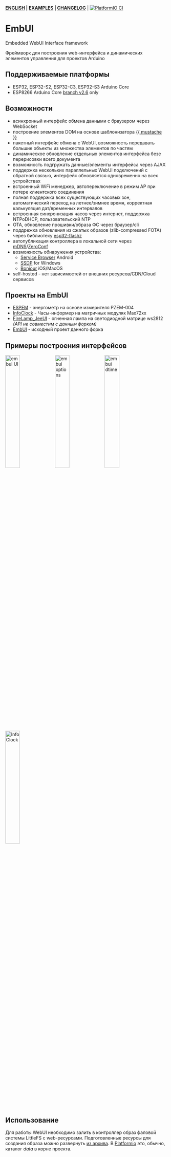 __[ENGLISH](/README.en.md) | [EXAMPLES](/examples) | [CHANGELOG](/CHANGELOG.md)__ | [![PlatformIO CI](https://github.com/vortigont/EmbUI/actions/workflows/pio_build.yml/badge.svg)](https://github.com/vortigont/EmbUI/actions/workflows/pio_build.yml)

# EmbUI
Embedded WebUI Interface framework


Фреймворк для построения web-интерфейса и динамических элементов управления для проектов Arduino

## Поддерживаемые платформы
 - ESP32, ESP32-S2, ESP32-C3, ESP32-S3 Arduino Core
 - ESP8266 Arduino Core [branch v2.6](https://github.com/vortigont/EmbUI/tree/v2.6) only

## Возможности
 - асинхронный интерфейс обмена данными с браузером через WebSocket
 - построение элементов DOM на основе шаблонизатора [{{ mustache }}](https://mustache.github.io/)
 - пакетный интерфейс обмена с WebUI, возможность передавать большие объекты из множества элементов по частям
 - динамическое обновление отдельных элементов интерфейса безе перерисовки всего документа
 - возможность подгружать данные/элементы интерфейса через AJAX
 - поддержка нескольких параллельных WebUI подключений с обратной связью, интерфейс обновляется одновременно на всех устройствах
 - встроенный WiFi менеджер, автопереключение в режим AP при потере клиентского соединения
 - полная поддержка всех существующих часовых зон, автоматический переход на летнее/зимнее время, корректная калькуляция дат/временных интервалов
 - встроенная синхронизация часов через интернет, поддержка NTPoDHCP, пользовательский NTP
 - OTA, обновление прошивки/образа ФС через браузер/cli
 - поддрежка обновления из сжатых образов (zlib-compressed FOTA) через библиотеку [esp32-flashz](https://github.com/vortigont/esp32-flashz)
 - автопубликация контроллера в локальной сети через [mDNS](https://en.wikipedia.org/wiki/Multicast_DNS)/[ZeroConf](https://en.wikipedia.org/wiki/Zero-configuration_networking)
 - возможность обнаружения устройства:
    - [Service Browser](https://play.google.com/store/apps/details?id=com.druk.servicebrowser) Android
    - [SSDP](https://en.wikipedia.org/wiki/Simple_Service_Discovery_Protocol) for Windows
    - [Bonjour](https://en.wikipedia.org/wiki/Bonjour_(software)) iOS/MacOS
 - self-hosted - нет зависимостей от внешних ресурсов/CDN/Cloud сервисов

## Проекты на EmbUI
 - [ESPEM](https://github.com/vortigont/espem) - энергометр на основе измерителя PZEM-004
 - [InfoClock](https://github.com/vortigont/infoclock) - Часы-информер на матричных модулях Max72xx
 - [FireLamp_JeeUI](https://github.com/DmytroKorniienko/FireLamp_JeeUI/tree/dev) - огненная лампа на светодиодной матрице ws2812 _(API не совместим с данным форком)_
 - [EmbUI](https://github.com/DmytroKorniienko/) - исходный проект данного форка



## Примеры построения интерфейсов

<img src="https://raw.githubusercontent.com/vortigont/espem/master/examples/espemembui.png" alt="embui UI" width="30%"/>
<img src="https://raw.githubusercontent.com/vortigont/espem/master/examples/espemembui_setup.png" alt="embui options" width="30%"/>
<img src="https://raw.githubusercontent.com/vortigont/espem/master/examples/ui_datetime.png" alt="embui dtime" width="30%"/>
<img src="https://raw.githubusercontent.com/vortigont/infoclock/master/doc/infoclock_embui02.png" alt="InfoClock" width="30%"/>


## Использование
Для работы WebUI необходимо залить в контроллер образ фаловой системы LittleFS с web-ресурсами.
Подготовленные ресурсы для создания образа можно развернуть [из архива](https://github.com/vortigont/EmbUI/raw/main/resources/data.zip).
В [Platformio](https://platformio.org/) это, обычно, каталог *data* в корне проекта.


